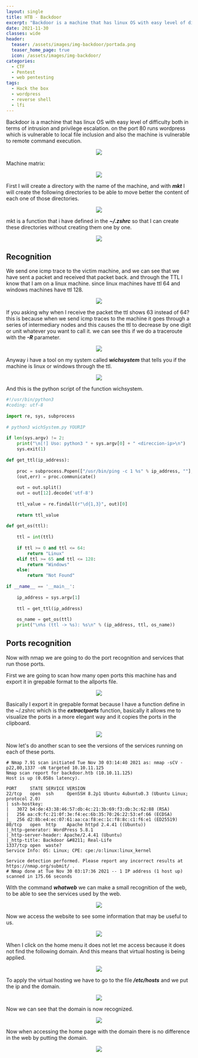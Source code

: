 ```yaml
---
layout: single
title: HTB - Backdoor
excerpt: "Backdoor is a machine that has linux OS with easy level of difficulty both in terms of intrusion and privilege escalation. on the port 80 runs wordpress which is vulnerable to local file inclusion and also the machine is vulnerable to remote command execution."
date: 2021-11-30
classes: wide
header:
  teaser: /assets/images/img-backdoor/portada.png
  teaser_home_page: true
  icon: /assets/images/img-backdoor/
categories:
  - CTF
  - Pentest
  - web pentesting
tags:
  - Hack the box
  - wordpress 
  - reverse shell
  - lfi 
---
```


Backdoor is a machine that has linux OS with easy level of difficulty both in terms of intrusion and privilege escalation. on the port 80 runs wordpress which is vulnerable to local file inclusion and also the machine is vulnerable to remote command execution.

<p align = "center">
<img src = "/assets/images/img-backdoor/portada.png">
</p>

Machine matrix:

<p align = "center">
<img src = "/assets/images/img-backdoor/nivel.png">
</p>

First I will create a directory with the name of the machine, and with ***mkt*** I will create the following directories to be able to move better the content of each one of those directories.

<p align = "center">
<img src = "/assets/images/img-backdoor/captura1.png">
</p>

mkt is a function that i have defined in the ***~/.zshrc*** so that I can create these directories without creating them one by one.

<p align = "center">
<img src = "/assets/images/img-backdoor/captura2.png">
</p>

## Recognition

We send one icmp trace to the victim machine, and we can see that we have sent a packet and received that packet back. and through the TTL I know that I am on a linux machine. since linux machines have ttl 64 and windows machines have ttl 128. 

<p align = "center">
<img src = "/assets/images/img-backdoor/captura3.png">
</p>

If you asking why when I receive the packet the ttl shows 63 instead of 64? this is because when we send icmp traces to the machine it goes through a series of intermediary nodes and this causes the ttl to decrease by one digit or unit whatever you want to call it. we can see this if we do a traceroute with the ***-R*** parameter.

<p align = "center">
<img src = "/assets/images/img-backdoor/trace.png">
</p>

Anyway i have a tool on my system called ***wichsystem*** that tells you if the machine is linux or windows through the ttl.

<p align = "center">
<img src = "/assets/images/img-backdoor/captura4.png">
</p>

And this is the python script of the function wichsystem.

```python
#!/usr/bin/python3
#coding: utf-8
 
import re, sys, subprocess
 
# python3 wichSystem.py YOURIP 
 
if len(sys.argv) != 2:
    print("\n[!] Uso: python3 " + sys.argv[0] + " <direccion-ip>\n")
    sys.exit(1)
 
def get_ttl(ip_address):
 
    proc = subprocess.Popen(["/usr/bin/ping -c 1 %s" % ip_address, ""], stdout=subprocess.PIPE, shell=True)
    (out,err) = proc.communicate()
 
    out = out.split()
    out = out[12].decode('utf-8')
 
    ttl_value = re.findall(r"\d{1,3}", out)[0]
 
    return ttl_value
 
def get_os(ttl):
 
    ttl = int(ttl)
 
    if ttl >= 0 and ttl <= 64:
        return "Linux"
    elif ttl >= 65 and ttl <= 128:
        return "Windows"
    else:
        return "Not Found"
 
if __name__ == '__main__':
 
    ip_address = sys.argv[1]
 
    ttl = get_ttl(ip_address)
 
    os_name = get_os(ttl)
    print("\n%s (ttl -> %s): %s\n" % (ip_address, ttl, os_name))

```

## Ports recognition

Now with nmap we are going to do the port recognition and services that run those ports.

First we are going to scan how many open ports this machine has and export it in grepable format to the allports file.

<p align = "center">
<img src = "/assets/images/img-backdoor/captura6.png">
</p>
 
Basically I export it in grepable format because I have a function define in the ~/.zshrc which is the ***extractports*** function, basically it allows me to visualize the ports in a more elegant way and it copies the ports in the clipboard.

<p align = "center">
<img src = "/assets/images/img-backdoor/captura7.png">
</p>

Now let's do another scan to see the versions of the services running on each of these ports.

```
# Nmap 7.91 scan initiated Tue Nov 30 03:14:40 2021 as: nmap -sCV -p22,80,1337 -oN targeted 10.10.11.125
Nmap scan report for backdoor.htb (10.10.11.125)
Host is up (0.058s latency).

PORT     STATE SERVICE VERSION
22/tcp   open  ssh     OpenSSH 8.2p1 Ubuntu 4ubuntu0.3 (Ubuntu Linux; protocol 2.0)
| ssh-hostkey:
|   3072 b4:de:43:38:46:57:db:4c:21:3b:69:f3:db:3c:62:88 (RSA)
|   256 aa:c9:fc:21:0f:3e:f4:ec:6b:35:70:26:22:53:ef:66 (ECDSA)
|_  256 d2:8b:e4:ec:07:61:aa:ca:f8:ec:1c:f8:8c:c1:f6:e1 (ED25519)
80/tcp   open  http    Apache httpd 2.4.41 ((Ubuntu))
|_http-generator: WordPress 5.8.1
|_http-server-header: Apache/2.4.41 (Ubuntu)
|_http-title: Backdoor &#8211; Real-Life
1337/tcp open  waste?
Service Info: OS: Linux; CPE: cpe:/o:linux:linux_kernel

Service detection performed. Please report any incorrect results at https://nmap.org/submit/ .
# Nmap done at Tue Nov 30 03:17:36 2021 -- 1 IP address (1 host up) scanned in 175.66 seconds
```

With the command ***whatweb*** we can make a small recognition of the web, to be able to see the services used by the web.

<p align = "center">
<img src = "/assets/images/img-backdoor/captura8.png">
</p>

Now we access the website to see some information that may be useful to us.

<p align = "center">
<img src = "/assets/images/img-backdoor/captura9.png">
</p>

When I click on the home menu it does not let me access because it does not find the following domain. And this means that virtual hosting is being applied.

<p align = "center">
<img src = "/assets/images/img-backdoor/captura10.png">
</p>

To apply the virtual hosting we have to go to the file ***/etc/hosts*** and we put the ip and the domain.

<p align = "center">
<img src = "/assets/images/img-backdoor/captura11.png">
</p>

Now we can see that the domain is now recognized.

<p align = "center">
<img src = "/assets/images/img-backdoor/captura12.png">
</p>

Now when accessing the home page with the domain there is no difference in the web by putting the domain.

<p align = "center">
<img src = "/assets/images/img-backdoor/captura13.png">
</p>


